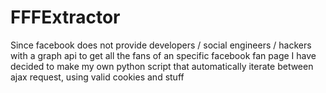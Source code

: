 # FFFExtractor

Since facebook does not provide developers / social engineers / hackers with a graph api to get all the fans of an specific facebook fan page I have decided to make my own python script that automatically iterate between ajax request, using valid cookies and stuff